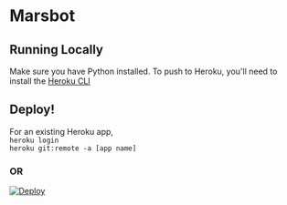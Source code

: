 # Marsbot

## Running Locally

Make sure you have Python installed. To push to Heroku, you'll need to install the [Heroku CLI](https://devcenter.heroku.com/articles/heroku-cli)

## Deploy!
For an existing Heroku app,  
`heroku login`  
`heroku git:remote -a [app name]`

### OR
[![Deploy](https://www.herokucdn.com/deploy/button.png)](https://heroku.com/deploy)
